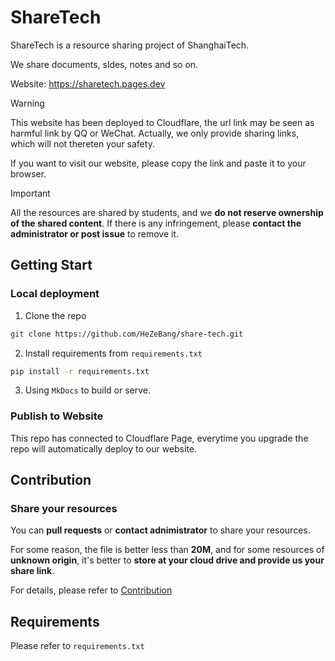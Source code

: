 # ShareTech

ShareTech is a resource sharing project of ShanghaiTech.

We share documents, sldes, notes and so on.

Website: https://sharetech.pages.dev

> [!Warning]
> 
> This website has been deployed to Cloudflare, the url link may be seen as harmful link by QQ or WeChat. Actually, we only provide sharing links, which will not thereten your safety.
> 
> If you want to visit our website, please copy the link and paste it to your browser.

> [!Important]
> 
> All the resources are shared by students, and we **do not reserve ownership of the shared content**. If there is any infringement, please **contact the administrator or post issue** to remove it.

## Getting Start

### Local deployment

1. Clone the repo
```bash
git clone https://github.com/HeZeBang/share-tech.git
```
2. Install requirements from `requirements.txt`
```bash
pip install -r requirements.txt
```
3. Using `MkDocs` to build or serve.

### Publish to Website

This repo has connected to Cloudflare Page, everytime you upgrade the repo will automatically deploy to our website.

## Contribution

### Share your resources

You can **pull requests** or **contact adnimistrator** to share your resources.

For some reason, the file is better less than **20M**, and for some resources of **unknown origin**, it's better to **store at your cloud drive and provide us your share link**.

For details, please refer to [Contribution](https://sharetech.pages.dev/%E4%BD%BF%E7%94%A8%E6%89%8B%E5%86%8C/CONTRIBUTION/)

## Requirements

Please refer to `requirements.txt`
